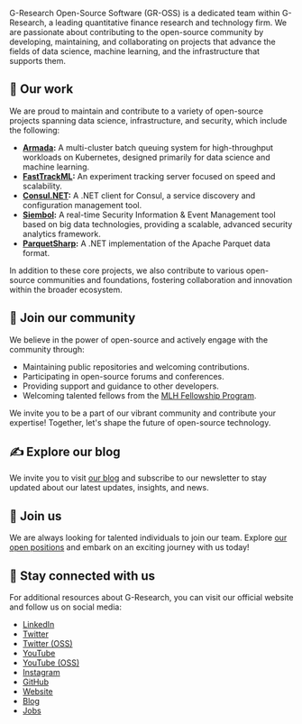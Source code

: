 G-Research Open-Source Software (GR-OSS) is a dedicated team within G-Research, a leading quantitative finance research
and
technology firm.
We are passionate about contributing to the open-source community by developing, maintaining, and
collaborating on projects that advance the fields of data science, machine learning, and the infrastructure that
supports them.

## 🌟 Our work

We are proud to maintain and contribute to a variety of open-source projects spanning data science, infrastructure, and
security, which include the following:

* **[Armada](https://github.com/armadaproject/armada):** A multi-cluster batch queuing system for high-throughput
  workloads on Kubernetes, designed primarily for data science and machine learning.
* **[FastTrackML](https://github.com/G-Research/fasttrackml):** An experiment tracking server focused on speed and
  scalability.
* **[Consul.NET](https://github.com/G-Research/consuldotnet):** A .NET client for Consul, a service discovery and
  configuration management tool.
* **[Siembol](https://github.com/G-Research/siembol):** A real-time Security Information & Event Management tool based
  on
  big data technologies, providing a scalable, advanced security analytics framework.
* **[ParquetSharp](https://github.com/G-Research/ParquetSharp):** A .NET implementation of the Apache Parquet data
  format.

In addition to these core projects, we also contribute to various open-source communities and foundations, fostering
collaboration and innovation within the broader ecosystem.

## 🙌 Join our community

We believe in the power of open-source and actively engage with the community through:

* Maintaining public repositories and welcoming contributions.
* Participating in open-source forums and conferences.
* Providing support and guidance to other developers.
* Welcoming talented fellows from the [MLH Fellowship Program](https://fellowship.mlh.io/programs/open-source).

We invite you to be a part of our vibrant community and contribute your expertise!
Together, let's shape the future of open-source technology.

## ✍️ Explore our blog

We invite you to visit [our blog](https://www.gresearch.com/news/category/open-source-software) and subscribe to our
newsletter to stay updated about our latest updates, insights, and news.

## 💼 Join us

We are always looking for talented individuals to join our team.
Explore [our open positions](https://www.gresearch.com/vacancies/) and embark on an exciting journey with us today!

## 👋 Stay connected with us

For additional resources about G-Research, you can visit our official website and follow us on social media:

- [LinkedIn](https://www.linkedin.com/company/g-research/)
- [Twitter](https://twitter.com/GResearchJobs)
- [Twitter (OSS)](https://twitter.com/oss_gr)
- [YouTube](https://www.youtube.com/@GResearchquantfinance)
- [YouTube (OSS)](https://www.youtube.com/@oss-gr)
- [Instagram](https://www.instagram.com/gresearchcareers/)
- [GitHub](https://github.com/G-Research)
- [Website](https://gresearch.com/)
- [Blog](https://www.gresearch.com/news/)
- [Jobs](https://www.gresearch.com/vacancies/)
